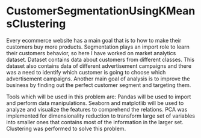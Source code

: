 # CustomerSegmentationUsingKMeansClustering

Every ecommerce website has a main goal that is to how to make their customers buy more products. 
Segmentation plays an import role to learn their customers behavior, so here I have worked on market analytics dataset. 
Dataset contains data about customers from different classes. 
This dataset also contains data of different advertisement campaigns and there was a need to identify which customer is going to choose which advertisement campaigns. 
Another main goal of analysis is to improve the business by finding out the perfect customer segment and targeting them. 

Tools which will be used in this problem are:
Pandas will be used to import and perform data manipulations. Seaborn and matplotlib will be used to analyze and visualize the features to comprehend the relations. PCA was implemented for dimensionality reduction to transform large set of variables into smaller ones that contains most of the information in the larger set. Clustering was performed to solve this problem.

